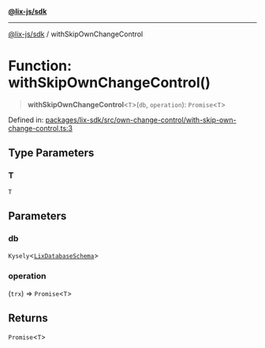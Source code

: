 [**@lix-js/sdk**](../README.md)

***

[@lix-js/sdk](../README.md) / withSkipOwnChangeControl

# Function: withSkipOwnChangeControl()

> **withSkipOwnChangeControl**\<`T`\>(`db`, `operation`): `Promise`\<`T`\>

Defined in: [packages/lix-sdk/src/own-change-control/with-skip-own-change-control.ts:3](https://github.com/opral/monorepo/blob/95d464500b14a3c0aabc535935d800ebcc86d1ad/packages/lix-sdk/src/own-change-control/with-skip-own-change-control.ts#L3)

## Type Parameters

### T

`T`

## Parameters

### db

`Kysely`\<[`LixDatabaseSchema`](../type-aliases/LixDatabaseSchema.md)\>

### operation

(`trx`) => `Promise`\<`T`\>

## Returns

`Promise`\<`T`\>
